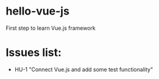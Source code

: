 # hello-vue-js
First step to learn Vue.js framework

# Issues list:
* HU-1 "Connect Vue.js and add some test functionality"